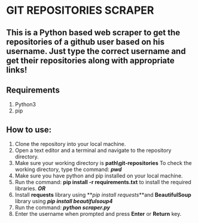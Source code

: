 # GIT REPOSITORIES SCRAPER

<h2>This is a Python based web scraper to get the repositories of a github user based on his username. Just type the correct username and get their repositories along with appropriate links!</h2>

## Requirements

1.  Python3
2.  pip

## How to use:

1.  Clone the repository into your local machine.
2.  Open a text editor and a terminal and navigate to the repository directory.
3.  Make sure your working directory is **path\git-repositories** To check the working directory, type the command: **_pwd_**
4.  Make sure you have python and pip installed on your local machine.
5.  Run the command: **pip install -r requirements.txt** to install the required libraries.
    **_OR_**
6.  Install **requests** library using **_pip install requests_**and **BeautifulSoup** library using **_pip install beautifulsoup4_**
7.  Run the command: **_python scraper.py_**
8.  Enter the username when prompted and press **Enter** or **Return** key.
